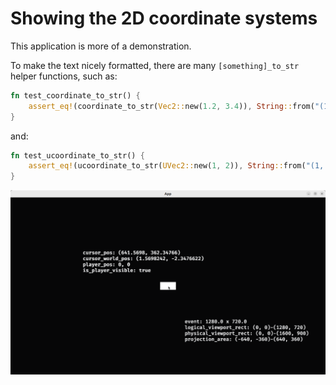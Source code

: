 # Showing the 2D coordinate systems

This application is more of a demonstration.

To make the text nicely formatted, there are many `[something]_to_str` 
helper functions, such as:

```rust
fn test_coordinate_to_str() {
    assert_eq!(coordinate_to_str(Vec2::new(1.2, 3.4)), String::from("(1.2, 3.4)"))
}
```

and:

```rust
fn test_ucoordinate_to_str() {
    assert_eq!(ucoordinate_to_str(UVec2::new(1, 2)), String::from("(1, 2)"))
}
```

![Showing the 2D coordinate systems](show_2d_coordinate_systems.png)
